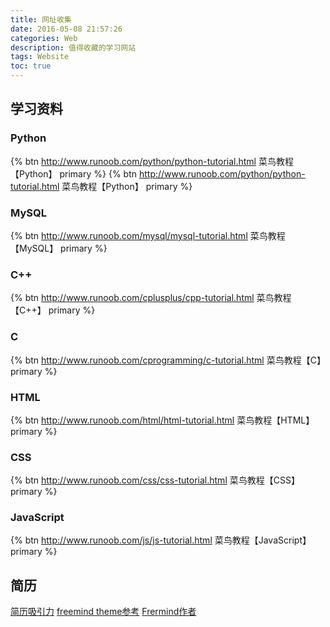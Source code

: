 ```yaml
---
title: 网址收集
date: 2016-05-08 21:57:26
categories: Web
description: 值得收藏的学习网站
tags: Website
toc: true
---
```


## 学习资料

### Python
{% btn http://www.runoob.com/python/python-tutorial.html 菜鸟教程【Python】 primary %}
{% btn http://www.runoob.com/python/python-tutorial.html 菜鸟教程【Python】 primary %}

### MySQL
{% btn http://www.runoob.com/mysql/mysql-tutorial.html 菜鸟教程【MySQL】 primary %}

### C++
{% btn http://www.runoob.com/cplusplus/cpp-tutorial.html 菜鸟教程【C++】 primary %}

### C
{% btn http://www.runoob.com/cprogramming/c-tutorial.html 菜鸟教程【C】 primary %}

### HTML
{% btn http://www.runoob.com/html/html-tutorial.html 菜鸟教程【HTML】 primary %}

### CSS
{% btn http://www.runoob.com/css/css-tutorial.html 菜鸟教程【CSS】 primary %}

### JavaScript
{% btn http://www.runoob.com/js/js-tutorial.html 菜鸟教程【JavaScript】 primary %}

## 简历
[简历吸引力](http://gb.cri.cn/44011/2014/01/23/7171s4400715.htm)
[freemind theme参考](http://baoxiehao.com/2014/05/17/Hexo%E5%8D%9A%E5%AE%A2%E4%BC%98%E5%8C%96/)
[Frermind作者](http://hahack.com/)
